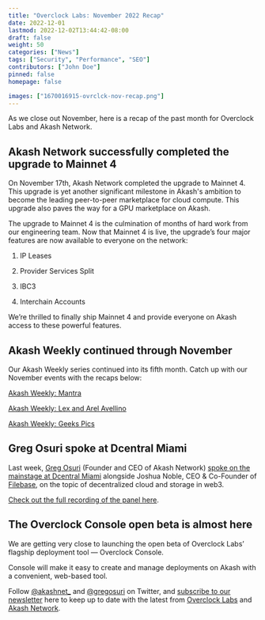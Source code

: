 ```yaml
---
title: "Overclock Labs: November 2022 Recap"
date: 2022-12-01
lastmod: 2022-12-02T13:44:42-08:00
draft: false
weight: 50
categories: ["News"]
tags: ["Security", "Performance", "SEO"]
contributors: ["John Doe"]
pinned: false
homepage: false

images: ["1670016915-ovrclck-nov-recap.png"]
---
```

As we close out November, here is a recap of the past month for Overclock Labs and Akash Network.

Akash Network successfully completed the upgrade to Mainnet 4
-------------------------------------------------------------

On November 17th, Akash Network completed the upgrade to Mainnet 4. This upgrade is yet another significant milestone in Akash's ambition to become the leading peer-to-peer marketplace for cloud compute. This upgrade also paves the way for a GPU marketplace on Akash.

The upgrade to Mainnet 4 is the culmination of months of hard work from our engineering team. Now that Mainnet 4 is live, the upgrade’s four major features are now available to everyone on the network:

1.  IP Leases
    
2.  Provider Services Split
    
3.  IBC3
    
4.  Interchain Accounts
    

We’re thrilled to finally ship Mainnet 4 and provide everyone on Akash access to these powerful features.

Akash Weekly continued through November
---------------------------------------

Our Akash Weekly series continued into its fifth month. Catch up with our November events with the recaps below:

[Akash Weekly: Mantra](https://akashnetwork.substack.com/p/akash-weekly-mantra)

[Akash Weekly: Lex and Arel Avellino](https://akashnetwork.substack.com/p/akash-weekly-lex-and-arel-avellino)

[Akash Weekly: Geeks Pics](https://akashnetwork.substack.com/p/akash-weekly-geeks-pics) 

Greg Osuri spoke at Dcentral Miami
----------------------------------

Last week, [Greg Osuri](https://twitter.com/gregosuri) (Founder and CEO of Akash Network) [spoke on the mainstage at Dcentral Miami](https://twitter.com/akashnet_/status/1597282620056154113?s=20&t=fNgL56soQr0KRPVOgkO_gwhttps://twitter.com/akashnet_/status/1597282620056154113?s=20&t=fNgL56soQr0KRPVOgkO_gw) alongside Joshua Noble, CEO & Co-Founder of [Filebase](https://filebase.com/), on the topic of decentralized cloud and storage in web3.

[Check out the full recording of the panel here](https://www.youtube.com/watch?v=uGlflVLgYjI).

The Overclock Console open beta is almost here
----------------------------------------------

We are getting very close to launching the open beta of Overclock Labs’ flagship deployment tool — Overclock Console.

Console will make it easy to create and manage deployments on Akash with a convenient, web-based tool. 

Follow [@akashnet\_](https://twitter.com/akashnet_) and [@gregosuri](https://twitter.com/gregosuri) on Twitter, and [subscribe to our newsletter](https://akashnetwork.substack.com/) here to keep up to date with the latest from [Overclock Labs](https://ovrclk.com) and [Akash Network](https://akash.network).